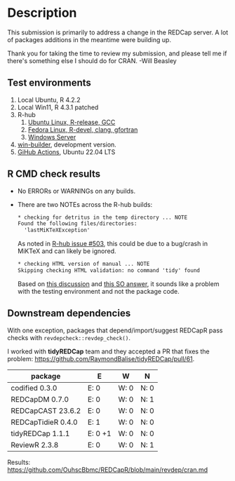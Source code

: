 Description
===============================================

This submission is primarily to address a change in the REDCap server.  A lot of packages additions in the meantime were building up.

Thank you for taking the time to review my submission, and please tell me if there's something else I should do for CRAN.  -Will Beasley

Test environments
-----------------------------------------------

1. Local Ubuntu, R 4.2.2
2. Local Win11, R 4.3.1 patched
3. R-hub
    1. [Ubuntu Linux, R-release, GCC](https://builder.r-hub.io/status/REDCapR_1.1.9005.tar.gz-746e237d11914129b4410114fbfa2c83)
    2. [Fedora Linux, R-devel, clang, gfortran](https://builder.r-hub.io/status/REDCapR_1.1.9005.tar.gz-e695d8a48601419e8059863cc80964b7)
    3. [Windows Server](https://builder.r-hub.io/status/REDCapR_1.1.9005.tar.gz-c30d344462dc43a4b03e68a33be664d9)
4. [win-builder](https://win-builder.r-project.org/0u5J1JiksFZg/), development version.
5. [GiHub Actions](https://github.com/OuhscBbmc/REDCapR/actions), Ubuntu 22.04 LTS

R CMD check results
-----------------------------------------------

* No ERRORs or WARNINGs on any builds.

* There are two NOTEs across the R-hub builds:

  ```txt
  * checking for detritus in the temp directory ... NOTE
  Found the following files/directories:
    'lastMiKTeXException'
  ```
  As noted in [R-hub issue #503](https://github.com/r-hub/rhub/issues/503), this could be due to a bug/crash in MiKTeX and can likely be ignored.

  ```txt
  * checking HTML version of manual ... NOTE
  Skipping checking HTML validation: no command 'tidy' found
  ```

  Based on [this discussion](https://groups.google.com/g/r-sig-mac/c/7u_ivEj4zhM?pli=1)
  and [this SO answer](https://stackoverflow.com/a/75007979/1082435),
  it sounds like a problem with the testing environment and not the package code.

Downstream dependencies
-----------------------------------------------

With one exception,
packages that depend/import/suggest REDCapR pass checks with `revdepcheck::revdep_check()`.

I worked with **tidyREDCap** team and they accepted a PR that fixes the problem:
<https://github.com/RaymondBalise/tidyREDCap/pull/61>.

package                                  | E        | W        | N
-------                                  | -        | -        | -
codified 0.3.0                           | E: 0     | W: 0     | N: 0
REDCapDM 0.7.0                           | E: 0     | W: 0     | N: 1
REDCapCAST 23.6.2                        | E: 0     | W: 0     | N: 0
REDCapTidieR 0.4.0                       | E: 1     | W: 0     | N: 0
tidyREDCap 1.1.1                         | E: 0  +1 | W: 0     | N: 0
ReviewR 2.3.8                            | E: 0     | W: 0     | N: 1

Results: <https://github.com/OuhscBbmc/REDCapR/blob/main/revdep/cran.md>
